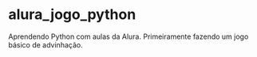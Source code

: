 # alura_jogo_python
Aprendendo Python com aulas da Alura. Primeiramente fazendo um jogo básico de advinhação.

